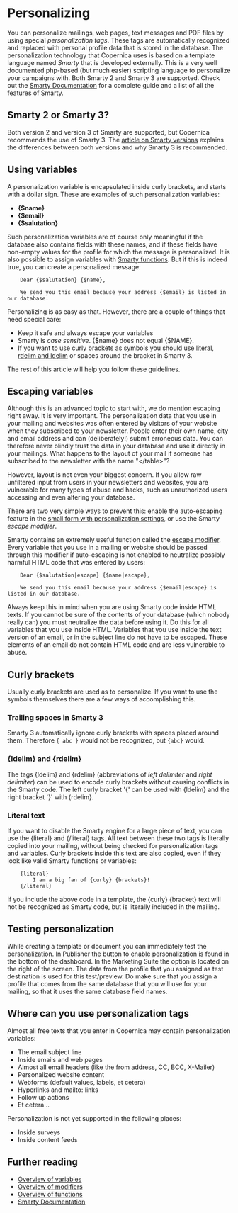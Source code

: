 # Personalizing

You can personalize mailings, web pages, text messages and PDF files by using
special *personalization tags*. These tags are automatically recognized and 
replaced with personal profile data that is stored in the database. The
personalization technology that Copernica uses is based on a template language
named *Smarty* that is developed externally. This is a very well documented php-based (but much easier) 
scripting language to personalize your campaigns with. Both Smarty 2 and 
Smarty 3 are supported. Check out the [Smarty Documentation](http://www.smarty.net/docs/en/) 
for a complete guide and a list of all the features of Smarty.

## Smarty 2 or Smarty 3?

Both version 2 and version 3 of Smarty are supported, but Copernica 
recommends the use of Smarty 3. The [article on Smarty versions](./smarty-2-vs-smarty-3.md) 
explains the differences between both versions and why Smarty 3 is recommended.

## Using variables

A personalization variable is encapsulated inside curly brackets, and starts with 
a dollar sign. These are examples of such personalization variables:

* **{$name}**
* **{$email}**
* **{$salutation}**

Such personalization variables are of course only meaningful if the database
also contains fields with these names, and if these fields have non-empty
values for the profile for which the message is personalized. It is also 
possible to assign variables with [Smarty functions](./personalization-functions).
But if this is indeed true, you can create a personalized message:

```text
    Dear {$salutation} {$name},
    
    We send you this email because your address {$email} is listed in our database.
```
    
Personalizing is as easy as that. However, there are a couple of things that 
need special care:

* Keep it safe and always escape your variables
* Smarty is *case sensitive*. {$name} does not equal {$NAME}.
* If you want to use curly brackets as symbols you should use [literal](./personalization-functions-literal), 
[rdelim and ldelim](./personalization-functions-delim) or spaces around the 
bracket in Smarty 3. 

The rest of this article will help you follow these guidelines.

## Escaping variables

Although this is an advanced topic to start with, we do mention escaping right
away. It is very important. The personalization data that you use in your mailing
and websites was often entered by visitors of your website when they subscribed
to your newsletter. People enter their own name, city and email address and can
(deliberately!) submit erroneous data. You can therefore never blindly trust the 
data in your database and use it directly in your mailings. What happens to
the layout of your mail if someone has subscribed to the newsletter with the
name "&lt;/table&gt;"? 

However, layout is not even your biggest concern. If you allow
raw unfiltered input from users in your newsletters and websites, you are 
vulnerable for many types of abuse and hacks, such as unauthorized users 
accessing and even altering your database.

There are two very simple ways to prevent this: enable the auto-escaping 
feature in the [small form with personalization settings](./personalization-settings.md), 
or use the Smarty *escape modifier*.

Smarty contains an extremely useful function called the [escape modifier](./personalization-modifiers#escape). 
Every variable that you use in a mailing or website should be passed
through this modifier if auto-escaping is not enabled to neutralize 
possibly harmful HTML code that was entered by users:

```text
    Dear {$salutation|escape} {$name|escape},
    
    We send you this email because your address {$email|escape} is listed in our database.
```

Always keep this in mind when you are using Smarty code inside HTML texts.
If you cannot be sure of the contents of your database (which nobody 
really can) you must neutralize the data before using it. Do this for all 
variables that you use inside HTML. Variables that you use inside the 
text version of an email, or in the subject line do not have to 
be escaped. These elements of an email do not contain HTML code and are less
vulnerable to abuse.

## Curly brackets

Usually curly brackets are used as to personalize. If you want to use the 
symbols themselves there are a few ways of accomplishing this.

### Trailing spaces in Smarty 3

Smarty 3 automatically ignore curly brackets with spaces placed around them. 
Therefore `{ abc }` would not be recognized, but `{abc}` would.

### {ldelim} and {rdelim}

The tags {ldelim} and {rdelim} (abbreviations of *left delimiter* and *right delimiter*) 
can be used to encode curly brackets without causing conflicts in the Smarty code. 
The left curly bracket '{' can be used with {ldelim} and the right bracket 
'}' with {rdelim}.

### Literal text

If you want to disable the Smarty engine for a large piece of text, you can use
the {literal} and {/literal} tags. All text between these two tags is literally
copied into your mailing, without being checked for personalization tags and
variables. Curly brackets inside this text are also copied, even if they look
like valid Smarty functions or variables:

```text
    {literal}
        I am a big fan of {curly} {brackets}!
    {/literal}
```

If you include the above code in a template, the {curly} {bracket} text will
not be recognized as Smarty code, but is literally included in the mailing.

## Testing personalization

While creating a template or document you can immediately 
test the personalization. In Publisher the button to enable personalization 
is found in the bottom of the dashboard. In the Marketing Suite the option 
is located on the right of the screen. The data from the
profile that you assigned as test destination is used for this test/preview.
Do make sure that you assign a profile that comes from the
same database that you will use for your mailing, so that it uses the
same database field names.

## Where can you use personalization tags

Almost all free texts that you enter in Copernica may contain personalization
variables:

* The email subject line
* Inside emails and web pages
* Almost all email headers (like the from address, CC, BCC, X-Mailer)
* Personalized website content
* Webforms (default values, labels, et cetera)
* Hyperlinks and mailto: links
* Follow up actions
* Et cetera...

Personalization is not yet supported in the following places:

* Inside surveys
* Inside content feeds

## Further reading

* [Overview of variables](./personalization-variables.md)
* [Overview of modifiers](./personalization-modifiers.md)
* [Overview of functions](./personalization-functions.md)
* [Smarty Documentation](http://www.smarty.net/docs/en/) 
